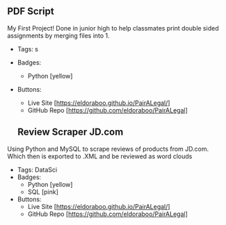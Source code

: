 ## PDF Script
My First Project! Done in junior high to help classmates print double sided assignments by merging files into 1.
- Tags: s
- Badges:
  - Python [yellow]
- Buttons:
  - Live Site [https://eldoraboo.github.io/PairALegal/]
  - GitHub Repo [https://github.com/eldoraboo/PairALegal]

  ## Review Scraper JD.com
Using Python and MySQL to scrape reviews of products from JD.com. Which then is exported to .XML and be reviewed as word clouds
- Tags: DataSci
- Badges:
  - Python [yellow]
  - SQL [pink]
- Buttons:
  - Live Site [https://eldoraboo.github.io/PairALegal/]
  - GitHub Repo [https://github.com/eldoraboo/PairALegal]